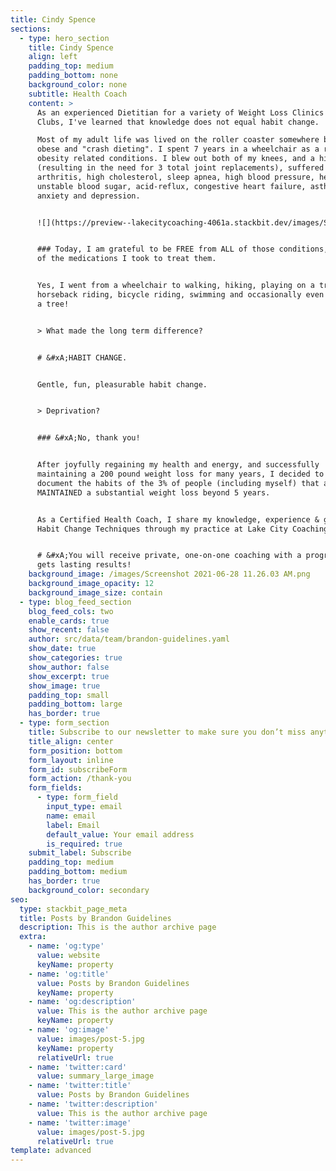 ```yaml
---
title: Cindy Spence
sections:
  - type: hero_section
    title: Cindy Spence
    align: left
    padding_top: medium
    padding_bottom: none
    background_color: none
    subtitle: Health Coach
    content: >
      As an experienced Dietitian for a variety of Weight Loss Clinics & Health
      Clubs, I've learned that knowledge does not equal habit change.

      Most of my adult life was lived on the roller coaster somewhere between
      obese and "crash dieting". I spent 7 years in a wheelchair as a result of
      obesity related conditions. I blew out both of my knees, and a hip
      (resulting in the need for 3 total joint replacements), suffered from
      arthritis, high cholesterol, sleep apnea, high blood pressure, hernia,
      unstable blood sugar, acid-reflux, congestive heart failure, asthma,
      anxiety and depression.


      ![](https://preview--lakecitycoaching-4061a.stackbit.dev/images/Screenshot%202021-06-28%2011.26.03%20AM.png)


      ### Today, I am grateful to be FREE from ALL of those conditions, and ALL
      of the medications I took to treat them.


      Yes, I went from a wheelchair to walking, hiking, playing on a trampoline,
      horseback riding, bicycle riding, swimming and occasionally even climbing
      a tree!


      > What made the long term difference?


      # &#xA;HABIT CHANGE.


      Gentle, fun, pleasurable habit change.


      > Deprivation?


      ### &#xA;No, thank you!


      After joyfully regaining my health and energy, and successfully
      maintaining a 200 pound weight loss for many years, I decided to study and
      document the habits of the 3% of people (including myself) that actually
      MAINTAINED a substantial weight loss beyond 5 years.


      As a Certified Health Coach, I share my knowledge, experience & gentle
      Habit Change Techniques through my practice at Lake City Coaching.


      # &#xA;You will receive private, one-on-one coaching with a program that
      gets lasting results!
    background_image: /images/Screenshot 2021-06-28 11.26.03 AM.png
    background_image_opacity: 12
    background_image_size: contain
  - type: blog_feed_section
    blog_feed_cols: two
    enable_cards: true
    show_recent: false
    author: src/data/team/brandon-guidelines.yaml
    show_date: true
    show_categories: true
    show_author: false
    show_excerpt: true
    show_image: true
    padding_top: small
    padding_bottom: large
    has_border: true
  - type: form_section
    title: Subscribe to our newsletter to make sure you don’t miss anything
    title_align: center
    form_position: bottom
    form_layout: inline
    form_id: subscribeForm
    form_action: /thank-you
    form_fields:
      - type: form_field
        input_type: email
        name: email
        label: Email
        default_value: Your email address
        is_required: true
    submit_label: Subscribe
    padding_top: medium
    padding_bottom: medium
    has_border: true
    background_color: secondary
seo:
  type: stackbit_page_meta
  title: Posts by Brandon Guidelines
  description: This is the author archive page
  extra:
    - name: 'og:type'
      value: website
      keyName: property
    - name: 'og:title'
      value: Posts by Brandon Guidelines
      keyName: property
    - name: 'og:description'
      value: This is the author archive page
      keyName: property
    - name: 'og:image'
      value: images/post-5.jpg
      keyName: property
      relativeUrl: true
    - name: 'twitter:card'
      value: summary_large_image
    - name: 'twitter:title'
      value: Posts by Brandon Guidelines
    - name: 'twitter:description'
      value: This is the author archive page
    - name: 'twitter:image'
      value: images/post-5.jpg
      relativeUrl: true
template: advanced
---
```

